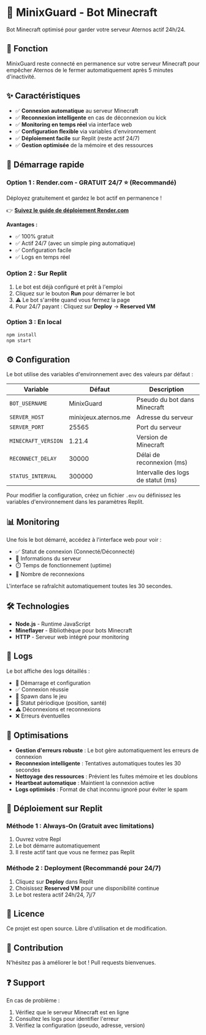 # 🤖 MinixGuard - Bot Minecraft

Bot Minecraft optimisé pour garder votre serveur Aternos actif 24h/24.

## 🎯 Fonction

MinixGuard reste connecté en permanence sur votre serveur Minecraft pour empêcher Aternos de le fermer automatiquement après 5 minutes d'inactivité.

## ✨ Caractéristiques

- ✅ **Connexion automatique** au serveur Minecraft
- ✅ **Reconnexion intelligente** en cas de déconnexion ou kick
- ✅ **Monitoring en temps réel** via interface web
- ✅ **Configuration flexible** via variables d'environnement
- ✅ **Déploiement facile** sur Replit (reste actif 24/7)
- ✅ **Gestion optimisée** de la mémoire et des ressources

## 🚀 Démarrage rapide

### Option 1 : Render.com - GRATUIT 24/7 ⭐ (Recommandé)

Déployez gratuitement et gardez le bot actif en permanence !

👉 **[Suivez le guide de déploiement Render.com](DEPLOIEMENT_RENDER.md)**

**Avantages :**
- ✅ 100% gratuit
- ✅ Actif 24/7 (avec un simple ping automatique)
- ✅ Configuration facile
- ✅ Logs en temps réel

### Option 2 : Sur Replit

1. Le bot est déjà configuré et prêt à l'emploi
2. Cliquez sur le bouton **Run** pour démarrer le bot
3. ⚠️ Le bot s'arrête quand vous fermez la page
4. Pour 24/7 payant : Cliquez sur **Deploy** → **Reserved VM**

### Option 3 : En local

```bash
npm install
npm start
```

## ⚙️ Configuration

Le bot utilise des variables d'environnement avec des valeurs par défaut :

| Variable | Défaut | Description |
|----------|--------|-------------|
| `BOT_USERNAME` | MinixGuard | Pseudo du bot dans Minecraft |
| `SERVER_HOST` | minixjeux.aternos.me | Adresse du serveur |
| `SERVER_PORT` | 25565 | Port du serveur |
| `MINECRAFT_VERSION` | 1.21.4 | Version de Minecraft |
| `RECONNECT_DELAY` | 30000 | Délai de reconnexion (ms) |
| `STATUS_INTERVAL` | 300000 | Intervalle des logs de statut (ms) |

Pour modifier la configuration, créez un fichier `.env` ou définissez les variables d'environnement dans les paramètres Replit.

## 📊 Monitoring

Une fois le bot démarré, accédez à l'interface web pour voir :
- ✅ Statut de connexion (Connecté/Déconnecté)
- 📡 Informations du serveur
- ⏱️ Temps de fonctionnement (uptime)
- 🔄 Nombre de reconnexions

L'interface se rafraîchit automatiquement toutes les 30 secondes.

## 🛠️ Technologies

- **Node.js** - Runtime JavaScript
- **Mineflayer** - Bibliothèque pour bots Minecraft
- **HTTP** - Serveur web intégré pour monitoring

## 📝 Logs

Le bot affiche des logs détaillés :
- 🤖 Démarrage et configuration
- ✅ Connexion réussie
- 📍 Spawn dans le jeu
- 💚 Statut périodique (position, santé)
- ⚠️ Déconnexions et reconnexions
- ❌ Erreurs éventuelles

## 🔧 Optimisations

- **Gestion d'erreurs robuste** : Le bot gère automatiquement les erreurs de connexion
- **Reconnexion intelligente** : Tentatives automatiques toutes les 30 secondes
- **Nettoyage des ressources** : Prévient les fuites mémoire et les doublons
- **Heartbeat automatique** : Maintient la connexion active
- **Logs optimisés** : Format de chat inconnu ignoré pour éviter le spam

## 🚀 Déploiement sur Replit

### Méthode 1 : Always-On (Gratuit avec limitations)
1. Ouvrez votre Repl
2. Le bot démarre automatiquement
3. Il reste actif tant que vous ne fermez pas Replit

### Méthode 2 : Deployment (Recommandé pour 24/7)
1. Cliquez sur **Deploy** dans Replit
2. Choisissez **Reserved VM** pour une disponibilité continue
3. Le bot restera actif 24h/24, 7j/7

## 📄 Licence

Ce projet est open source. Libre d'utilisation et de modification.

## 🤝 Contribution

N'hésitez pas à améliorer le bot ! Pull requests bienvenues.

## ❓ Support

En cas de problème :
1. Vérifiez que le serveur Minecraft est en ligne
2. Consultez les logs pour identifier l'erreur
3. Vérifiez la configuration (pseudo, adresse, version)
